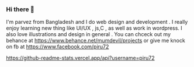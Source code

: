 ### Hi there 👋

I'm parvez from Bangladesh and I do web design and development . I really enjoy learning new thing like UI/UX , js,C  , as well as work in wordpress. I also love illustrations and design in general  . You can chceck out my behance at https://www.behance.net/mumdevil/projects or give me knock on fb at  https://www.facebook.com/piru72


https://github-readme-stats.vercel.app/api?username=piru72
